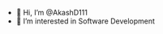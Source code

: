 - 👋 Hi, I’m @AkashD111
- 👀 I’m interested in Software Development


<!---
AkashD111/AkashD111 is a ✨ special ✨ repository because its `README.md` (this file) appears on your GitHub profile.
You can click the Preview link to take a look at your changes.
--->
